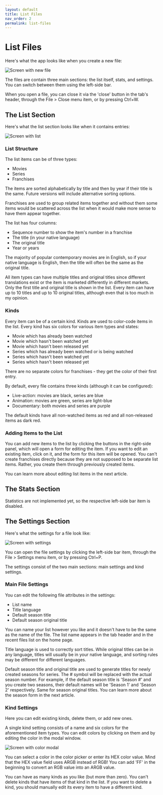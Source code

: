 ```yaml
---
layout: default
title: List Files
nav_order: 2
permalink: list-files
---
```


# List Files

Here's what the app looks like when you create a new file:

![Screen with new file](/assets/images/screen-new-file.png)

The files are contain three main sections: the list itself, stats, and settings. You can switch between them using the
left-side bar.

When you open a file, you can close it via the 'close' button in the tab's header, through the File > Close menu item,
or by pressing Ctrl+W.

## The List Section

Here's what the list section looks like when it contains entries:

![Screen with list](/assets/images/screen-list.png)

### List Structure

The list items can be of three types:

- Movies
- Series
- Franchises

The items are sorted alphabetically by title and then by year if their title is the same. Future versions will include
alternative sorting options.

Franchises are used to group related items together and without them some items would be scattered across the list when
it would make more sense to have them appear together.

The list has four columns:

- Sequence number to show the item's number in a franchise
- The title (in your native language)
- The original title
- Year or years

The majority of popular contemporary movies are in English, so if your native language is English, then the title
will often be the same as the original title.

All item types can have multiple titles and original titles since different translations exist or the item is marketed
differently in different markets. Only the first title and original title is shown in the list. Every item can have
up to 10 titles and up to 10 original titles, although even that is too much in my opinion.

### Kinds

Every item can be of a certain kind. Kinds are used to color-code items in the list. Every kind has six
colors for various item types and states:

- Movie which has already been watched
- Movie which hasn't been watched yet
- Movie which hasn't been released yet
- Series which has already been watched or is being watched
- Series which hasn't been watched yet
- Series which hasn't been released yet

There are no separate colors for franchises - they get the color of their first entry.

By default, every file contains three kinds (although it can be configured):

- Live-action: movies are black, series are blue
- Animation: movies are green, series are light-blue
- Documentary: both movies and series are purple

The default kinds have all non-watched items as red and all non-released items as dark red.

### Adding Items to the List

You can add new items to the list by clicking the buttons in the right-side panel, which will open a form for editing
the item. If you want to edit an existing item, click on it, and the form for this item will be opened. You can't create
franchises directly because they are not supposed to be separate list items. Rather, you create them through previously
created items.

You can learn more about editing list items in the next article.

## The Stats Section

Statistics are not implemented yet, so the respective left-side bar item is disabled.

## The Settings Section

Here's what the settings for a file look like:

![Screen with settings](/assets/images/screen-settings.png)

You can open the file settings by clicking the left-side bar item, through the File > Settings menu item, or by
pressing Ctrl+P.

The settings consist of the two main sections: main settings and kind settings.

### Main File Settings

You can edit the following file attributes in the settings:

- List name
- Title language
- Default season title
- Default season original title

You can name your list however you like and it doesn't have to be the same as the name of the file. The list name
appears in the tab header and in the recent files list on the home page.

Title language is used to correctly sort titles. While original titles can be in any language, titles will usually be
in your native language, and sorting rules may be different for different languages.

Default season title and original title are used to generate titles for newly created seasons for series. The # symbol
will be replaced with the actual season number. For example, if the default season title is 'Season #' and you create
two seasons, their default names will be 'Season 1' and 'Season 2' respectively. Same for season original titles. You
can learn more about the season form in the next article.

### Kind Settings

Here you can edit existing kinds, delete them, or add new ones.

A single kind setting consists of a name and six colors for the aforementioned item types. You can edit colors by
clicking on them and by editing the color in the modal window.

![Screen with color modal](/assets/images/screen-settings-color.png)

You can select a color in the color picker or enter its HEX color value. Mind that the HEX value field uses ARGB instead
of RGB! You can add 'FF' in the beginning to convert an RGB value into an ARGB value.

You can have as many kinds as you like (but more than zero). You can't delete kinds that have items of that kind in the
list. If you want to delete a kind, you should manually edit its every item to have a different kind.
